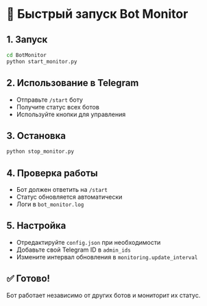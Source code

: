 # 🚀 Быстрый запуск Bot Monitor

## 1. Запуск
```bash
cd BotMonitor
python start_monitor.py
```

## 2. Использование в Telegram
- Отправьте `/start` боту
- Получите статус всех ботов
- Используйте кнопки для управления

## 3. Остановка
```bash
python stop_monitor.py
```

## 4. Проверка работы
- Бот должен ответить на `/start`
- Статус обновляется автоматически
- Логи в `bot_monitor.log`

## 5. Настройка
- Отредактируйте `config.json` при необходимости
- Добавьте свой Telegram ID в `admin_ids`
- Измените интервал обновления в `monitoring.update_interval`

## ✅ Готово!
Бот работает независимо от других ботов и мониторит их статус. 